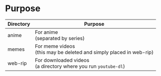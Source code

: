 # Purpose

| Directory | Purpose                                                               |
|-----------|-----------------------------------------------------------------------|
| anime     | For anime <br>(separated by series)                                   |
| memes     | For meme videos<br>(this may be deleted and simply placed in web-rip) |
| web-rip   | For downloaded videos<br>(a directory where you run `youtube-dl`)     |
